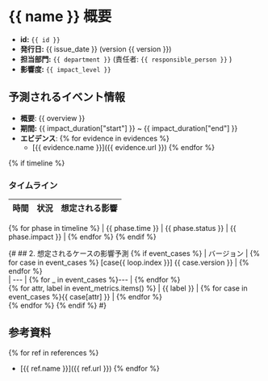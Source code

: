 # {{ name }} 概要
- **id:** `{{ id }}`
- **発行日:** {{ issue_date }} (version {{ version }})
- **担当部門:** `{{ department }}` (責任者: `{{ responsible_person }}` )
- **影響度:** `{{ impact_level }}`

## 予測されるイベント情報
- **概要**: {{ overview }}
- **期間:** {{ impact_duration["start"] }} ~ {{ impact_duration["end"] }}
- **エビデンス**:
{% for evidence in evidences %}
  - [{{ evidence.name }}]({{ evidence.url }})
{% endfor %}

{% if timeline %}
### タイムライン
| **時間** | **状況** | **想定される影響** |
|----------|----------|------------------|
{% for phase in timeline %}
| {{ phase.time }} | {{ phase.status }} | {{ phase.impact }} |
{% endfor %}
{% endif %}

{#
    ## 2. 想定されるケースの影響予測
    {% if event_cases %}
    | バージョン | {% for case in event_cases %} [case{{ loop.index }}] {{ case.version }} | {% endfor %}  
    | --- | {% for _ in event_cases %}--- | {% endfor %}  
    {% for attr, label in event_metrics.items() %}
    | {{ label }} | {% for case in event_cases %}{{ case[attr] }} | {% endfor %}  
    {% endfor %}
    {% endif %}
#}

## 参考資料
{% for ref in references %}
- [{{ ref.name }}]({{ ref.url }})
{% endfor %}

